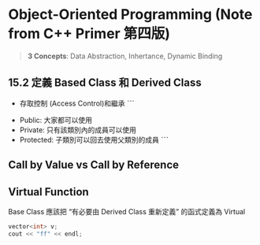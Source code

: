 # Object-Oriented Programming (Note from C++ Primer 第四版)

> **3 Concepts**: Data Abstraction, Inhertance, Dynamic Binding


## 15.2 定義 Based Class 和 Derived Class

- 存取控制 (Access Control)和繼承
ˋˋˋ
* Public: 大家都可以使用
* Private: 只有該類別內的成員可以使用
* Protected: 子類別可以回去使用父類別的成員
ˋˋˋ

## Call by Value vs Call by Reference


## Virtual Function
Base Class 應該把 “有必要由 Derived Class 重新定義” 的函式定義為 Virtual



```cpp
vector<int> v;
cout << "ff" << endl;
```



